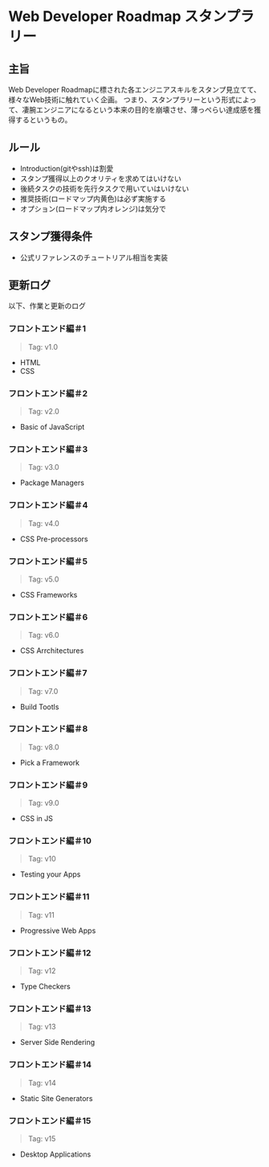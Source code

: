 ﻿# Web Developer Roadmap スタンプラリー

## 主旨
Web Developer Roadmapに標された各エンジニアスキルをスタンプ見立てて、様々なWeb技術に触れていく企画。
つまり、スタンプラリーという形式によって、凄腕エンジニアになるという本来の目的を崩壊させ、薄っぺらい達成感を獲得するというもの。

## ルール
* Introduction(gitやssh)は割愛
* スタンプ獲得以上のクオリティを求めてはいけない
* 後続タスクの技術を先行タスクで用いていはいけない
* 推奨技術(ロードマップ内黄色)は必ず実施する
* オプション(ロードマップ内オレンジ)は気分で

## スタンプ獲得条件
* 公式リファレンスのチュートリアル相当を実装

## 更新ログ
以下、作業と更新のログ
### フロントエンド編＃1
>Tag: v1.0
* HTML
* CSS

### フロントエンド編＃2
>Tag: v2.0
* Basic of JavaScript

### フロントエンド編＃3
>Tag: v3.0
* Package Managers

### フロントエンド編＃4
>Tag: v4.0
* CSS Pre-processors

### フロントエンド編＃5
>Tag: v5.0
* CSS Frameworks

### フロントエンド編＃6
>Tag: v6.0
* CSS Arrchitectures

### フロントエンド編＃7
>Tag: v7.0
* Build Tootls

### フロントエンド編＃8
>Tag: v8.0
* Pick a Framework

### フロントエンド編＃9
>Tag: v9.0
* CSS in JS

### フロントエンド編＃10
>Tag: v10
* Testing your Apps

### フロントエンド編＃11
>Tag: v11
* Progressive Web Apps

### フロントエンド編＃12
>Tag: v12
* Type Checkers

### フロントエンド編＃13
>Tag: v13
* Server Side Rendering

### フロントエンド編＃14
>Tag: v14
* Static Site Generators

### フロントエンド編＃15
>Tag: v15
* Desktop Applications
